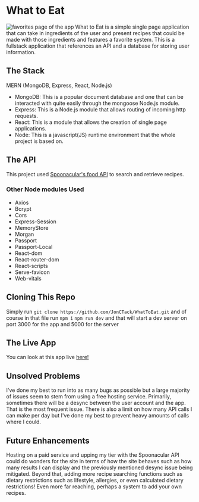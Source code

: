 # What to Eat
![favorites page of the app](https://jonctackportfolio.onrender.com/static/media/whatToEat.85360b340e2b56689ddb.png)
What to Eat is a simple single page application that can take in ingredients of the user and present recipes that could be made with those ingredients and features a favorite system. This is a fullstack application that references an API and a database for storing user information.
## The Stack
MERN (MongoDB, Express, React, Node.js)
- MongoDB:
This is a popular document database and one that can be interacted with quite easily through the mongoose Node.js module.
- Express:
This is a Node.js module that allows routing of incoming http requests.
- React:
This is a module that allows the creation of single page applications.
- Node:
This is a javascript(JS) runtime environment that the whole project is based on.
## The API
This project used [Spoonacular's food API](https://spoonacular.com/food-api) to search and retrieve recipes.
### Other Node modules Used
- Axios
- Bcrypt
- Cors
- Express-Session
- MemoryStore
- Morgan
- Passport
- Passport-Local
- React-dom
- React-router-dom
- React-scripts
- Serve-favicon
- Web-vitals
## Cloning This Repo
Simply run
`git clone https://github.com/JonCTack/WhatToEat.git`
and of course in that file run
`npm i`
`npm run dev`
and that will start a dev server on port 3000 for the app and 5000 for the server
## The Live App
You can look at this app live [here!](https://whattoeat.onrender.com)
## Unsolved Problems
I've done my best to run into as many bugs as possible but a large majority of issues seem to stem from using a free hosting service. Primarily, sometimes there will be a desync between the user account and the app. That is the most frequent issue. There is also a limit on how many API calls I can make per day but I've done my best to prevent heavy amounts of calls where I could.
## Future Enhancements
Hosting on a paid service and upping my tier with the Spoonacular API could do wonders for the site in terms of how the site behaves such as how many results I can display and the previously mentioned desync issue being mitigated. 
Beyond that, adding more recipe searching functions such as dietary restrictions such as lifestyle, allergies, or even calculated dietary restrictions! 
Even more far reaching, perhaps a system to add your own recipes. 